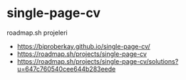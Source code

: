 # single-page-cv
roadmap.sh projeleri 
- https://biproberkay.github.io/single-page-cv/
- https://roadmap.sh/projects/single-page-cv
- https://roadmap.sh/projects/single-page-cv/solutions?u=647c760540cee644b283eede